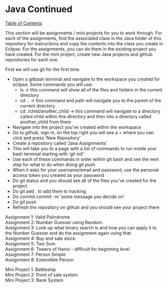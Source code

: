 # Java Continued

[Table of Contents](../readme.md)

This section will be assignments / mini projects for you to work through.  For each of the assignments, find the associated class in the Java folder of this repository for instructions and copy the contents into the class you create in Eclipse.  For the assignments, you can do them in the existing project you have created.  For the mini project, create new Java projects and github repositories for each one.

First we will use git for the first time.  

* Open a gitbash terminal and navigate to the workspace you created for eclipse. Some commands you will use:
  * ls -> this command will show all of the files and folders in the current directory
  * cd .. -> this command and path will navigate you to the parent of the current directory
  * cd ./child/another_child -> this command will navigate to a directory called child within this directory and   then into a directory called another_child from there
* Navigate into the project you've created within the workspace
* Go to github, sign in, on the top right you will see a + where you can click and press 'New Repository'
* Create a repository called 'Java Assignments'
* This will take you to a page with a list of commands to run inside your bash terminal starting with 'git init'
* Use each of these commands in order within git bash and see the next step for what to do when doing git push
* When it asks for your username/email and password, use the personal access token you created as your password
* Do git status and you should see all of the files you've created for the project
* Do git add . to add them to tracking
* Do commit commit -m 'some message you decide on'
* Do git push
* Refresh the repository on github and you should see your project there

Assignment 1: Valid Palindrome  
Assignment 2: Number Guesser using Random.  
Assignment 3: Look up what binary search is and how you can apply it to the Number Guesser and do the assignment again using that.  
Assignment 4: Buy and sale stock  
Assignment 5: Two Sum  
Assignment 6: Towers of Hanoi - difficult for beginning level  
Assignment 7: Person Simple  
Assignment 8: Extendible Person  

Mini Project 1: Battleship  
Mini Project 2: Point of sale system  
Mini Project 3: Bank System  
